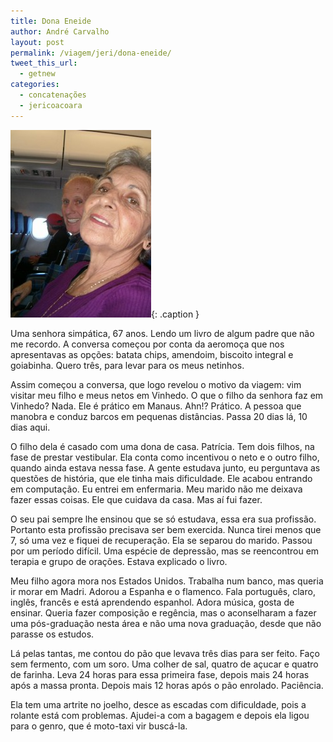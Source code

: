 ```yaml
---
title: Dona Eneide
author: André Carvalho
layout: post
permalink: /viagem/jeri/dona-eneide/
tweet_this_url:
  - getnew
categories:
  - concatenações
  - jericoacoara
---
```


![Vovó no avião - não é a Dona Eneide](/wp-content/uploads/2010/10/215860768vsfvVm_ph-225x300.jpg){: .caption }

Uma senhora simpática, 67 anos. Lendo um livro de algum padre que não me recordo. A conversa começou por conta da aeromoça que nos apresentavas as opções: batata chips, amendoim, biscoito integral e goiabinha. Quero três, para levar para os meus netinhos.

Assim começou a conversa, que logo revelou o motivo da viagem: vim visitar meu filho e meus netos em Vinhedo. O que o filho da senhora faz em Vinhedo? Nada. Ele é prático em Manaus. Ahn!? Prático. A pessoa que manobra e conduz barcos em pequenas distâncias. Passa 20 dias lá, 10 dias aqui.

O filho dela é casado com uma dona de casa. Patrícia. Tem dois filhos, na fase de prestar vestibular. Ela conta como incentivou o neto e o outro filho, quando ainda estava nessa fase. A gente estudava junto, eu perguntava as questões de história, que ele tinha mais dificuldade. Ele acabou entrando em computação. Eu entrei em enfermaria. Meu marido não me deixava fazer essas coisas. Ele que cuidava da casa. Mas aí fui fazer.

O seu pai sempre lhe ensinou que se só estudava, essa era sua profissão. Portanto esta profissão precisava ser bem exercida. Nunca tirei menos que 7, só uma vez e fiquei de recuperação. Ela se separou do marido. Passou por um período difícil. Uma espécie de depressão, mas se reencontrou em terapia e grupo de orações. Estava explicado o livro.

Meu filho agora mora nos Estados Unidos. Trabalha num banco, mas queria ir morar em Madri. Adorou a Espanha e o flamenco. Fala português, claro, inglês, francês e está aprendendo espanhol. Adora música, gosta de ensinar. Queria fazer composição e regência, mas o aconselharam a fazer uma pós-graduação nesta área e não uma nova graduação, desde que não parasse os estudos.

Lá pelas tantas, me contou do pão que levava três dias para ser feito. Faço sem fermento, com um soro. Uma colher de sal, quatro de açucar e quatro de farinha. Leva 24 horas para essa primeira fase, depois mais 24 horas após a massa pronta. Depois mais 12 horas após o pão enrolado. Paciência.

Ela tem uma artrite no joelho, desce as escadas com dificuldade, pois a rolante está com problemas. Ajudei-a com a bagagem e depois ela ligou para o genro, que é moto-taxi vir buscá-la.
